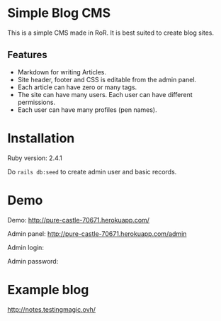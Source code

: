 # Simple Blog CMS

This is a simple CMS made in RoR. It is best suited to create blog sites.

## Features

- Markdown for writing Articles.
- Site header, footer and CSS is editable from the admin panel.
- Each article can have zero or many tags.
- The site can have many users. Each user can have different permissions.
- Each user can have many profiles (pen names).

# Installation

Ruby version: 2.4.1

Do  `rails db:seed` to create admin user and basic records.

# Demo

Demo: http://pure-castle-70671.herokuapp.com/

Admin panel: http://pure-castle-70671.herokuapp.com/admin

Admin login:

Admin password: 

# Example blog

http://notes.testingmagic.ovh/

